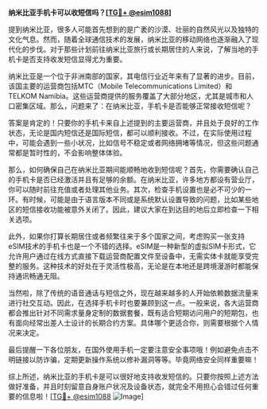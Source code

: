 **纳米比亚手机卡可以收短信吗？[[TG💪+ @esim1088](https://t.me/s/esim1088)]**

提到纳米比亚，很多人可能首先想到的是广袤的沙漠、壮丽的自然风光以及独特的文化气息。然而，随着全球通信技术的发展，纳米比亚的移动网络也逐渐融入了现代化的步伐。对于那些计划前往纳米比亚旅行或长期居住的人来说，了解当地的手机卡是否支持收发短信显得尤为重要。

纳米比亚是一个位于非洲南部的国家，其电信行业近年来有了显著的进步。目前，该国主要的运营商包括MTC（Mobile Telecommunications Limited）和TELKOM Namibia。这些运营商提供的服务覆盖了大部分地区，尤其是城市和人口密集区域。那么，问题来了：在纳米比亚，手机卡是否能够正常接收短信呢？

答案是肯定的！只要你的手机卡来自上述提到的主要运营商，并且处于良好的工作状态，无论是国内短信还是国际短信，都可以顺利接收。不过，在实际使用过程中，可能会遇到一些小状况，比如信号不稳定或者网络拥堵等情况，但这些问题通常都是暂时性的，不会影响整体体验。

那么，如何确保自己在纳米比亚期间能顺畅地收到短信呢？首先，你需要确认自己的手机卡是否已经激活并且有足够的余额。在纳米比亚，许多地方都设有营业厅，你可以随时前往充值或者处理其他业务。其次，检查手机设置也是必不可少的一环。有时候，可能是由于语言版本不同或是系统默认设置导致的问题，比如某些地区的短信接收功能被意外关闭了。因此，建议大家在到达目的地后立即检查一下相关选项。

此外，如果你打算长期居住或者频繁往来于多个国家之间，考虑购买一张支持eSIM技术的手机卡也是一个不错的选择。eSIM是一种新型的虚拟SIM卡形式，它允许用户通过在线方式直接下载运营商配置文件至设备中，无需实体卡就能享受完整的服务。这种技术的好处在于灵活性极高，无论是在本地还是跨境漫游时都能保持通讯畅通无阻。

当然啦，除了传统的语音通话与短信之外，现在越来越多的人开始依赖数据流量来进行社交互动。因此，在选择手机卡时也要兼顾到这一点。一般来说，各大运营商都会推出针对不同需求量身定制的数据套餐，既有适合短期访问用户的短期包，也有面向经常出差人士设计的长期合约方案。具体哪个更适合你，则需要根据个人情况来决定。

最后提醒一下各位朋友，在国外使用手机一定要注意安全事项哦！例如避免点击不明链接以防诈骗，定期更新操作系统以修补漏洞等等。毕竟网络安全同样重要嘛！

综上所述，纳米比亚的手机卡是可以很好地支持收发短信的。只要你按照上述方法做好准备，并且时刻留意自身账户状况及设备状态，就完全不用担心会错过任何重要的信息啦！[[TG💪+ @esim1088](https://t.me/s/esim1088) ![Image](https://i.postimg.cc/4NQfJmqS/Snipaste-2025-05-13-00-14-12.png)]